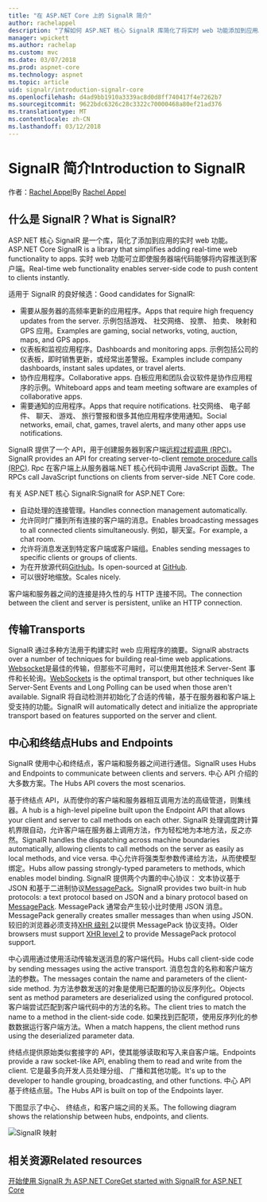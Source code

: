 ```yaml
---
title: "在 ASP.NET Core 上的 SignalR 简介"
author: rachelappel
description: "了解如何 ASP.NET 核心 SignalR 库简化了将实时 web 功能添加到应用。"
manager: wpickett
ms.author: rachelap
ms.custom: mvc
ms.date: 03/07/2018
ms.prod: aspnet-core
ms.technology: aspnet
ms.topic: article
uid: signalr/introduction-signalr-core
ms.openlocfilehash: d4ad9bb1910a3339ac8d0d8ff740417f4e7262b7
ms.sourcegitcommit: 9622bdc6326c28c3322c70000468a80ef21ad376
ms.translationtype: MT
ms.contentlocale: zh-CN
ms.lasthandoff: 03/12/2018
---
```

# <a name="introduction-to-signalr"></a><span data-ttu-id="8c6d6-103">SignalR 简介</span><span class="sxs-lookup"><span data-stu-id="8c6d6-103">Introduction to SignalR</span></span>

<span data-ttu-id="8c6d6-104">作者：[Rachel Appel](https://twitter.com/rachelappel)</span><span class="sxs-lookup"><span data-stu-id="8c6d6-104">By [Rachel Appel](https://twitter.com/rachelappel)</span></span>

## <a name="what-is-signalr"></a><span data-ttu-id="8c6d6-105">什么是 SignalR？</span><span class="sxs-lookup"><span data-stu-id="8c6d6-105">What is SignalR?</span></span>

<span data-ttu-id="8c6d6-106">ASP.NET 核心 SignalR 是一个库，简化了添加到应用的实时 web 功能。</span><span class="sxs-lookup"><span data-stu-id="8c6d6-106">ASP.NET Core SignalR is a library that simplifies adding real-time web functionality to apps.</span></span> <span data-ttu-id="8c6d6-107">实时 web 功能可立即使服务器端代码能够将内容推送到客户端。</span><span class="sxs-lookup"><span data-stu-id="8c6d6-107">Real-time web functionality enables server-side code to push content to clients instantly.</span></span>

<span data-ttu-id="8c6d6-108">适用于 SignalR 的良好候选：</span><span class="sxs-lookup"><span data-stu-id="8c6d6-108">Good candidates for SignalR:</span></span>

* <span data-ttu-id="8c6d6-109">需要从服务器的高频率更新的应用程序。</span><span class="sxs-lookup"><span data-stu-id="8c6d6-109">Apps that require high frequency updates from the server.</span></span> <span data-ttu-id="8c6d6-110">示例包括游戏、 社交网络、 投票、 拍卖、 映射和 GPS 应用。</span><span class="sxs-lookup"><span data-stu-id="8c6d6-110">Examples are gaming, social networks, voting, auction, maps, and GPS apps.</span></span>
* <span data-ttu-id="8c6d6-111">仪表板和监视应用程序。</span><span class="sxs-lookup"><span data-stu-id="8c6d6-111">Dashboards and monitoring apps.</span></span> <span data-ttu-id="8c6d6-112">示例包括公司的仪表板，即时销售更新，或经常出差警报。</span><span class="sxs-lookup"><span data-stu-id="8c6d6-112">Examples include company dashboards, instant sales updates, or travel alerts.</span></span>
* <span data-ttu-id="8c6d6-113">协作应用程序。</span><span class="sxs-lookup"><span data-stu-id="8c6d6-113">Collaborative apps.</span></span> <span data-ttu-id="8c6d6-114">白板应用和团队会议软件是协作应用程序的示例。</span><span class="sxs-lookup"><span data-stu-id="8c6d6-114">Whiteboard apps and team meeting software are examples of collaborative apps.</span></span>
* <span data-ttu-id="8c6d6-115">需要通知的应用程序。</span><span class="sxs-lookup"><span data-stu-id="8c6d6-115">Apps that require notifications.</span></span> <span data-ttu-id="8c6d6-116">社交网络、 电子邮件、 聊天、 游戏、 旅行警报和很多其他应用程序使用通知。</span><span class="sxs-lookup"><span data-stu-id="8c6d6-116">Social networks, email, chat, games, travel alerts, and many other apps use notifications.</span></span>

<span data-ttu-id="8c6d6-117">SignalR 提供了一个 API，用于创建服务器到客户端[远程过程调用 (RPC)](https://wikipedia.org/wiki/Remote_procedure_call)。</span><span class="sxs-lookup"><span data-stu-id="8c6d6-117">SignalR provides an API for creating server-to-client [remote procedure calls (RPC)](https://wikipedia.org/wiki/Remote_procedure_call).</span></span> <span data-ttu-id="8c6d6-118">Rpc 在客户端上从服务器端.NET 核心代码中调用 JavaScript 函数。</span><span class="sxs-lookup"><span data-stu-id="8c6d6-118">The RPCs call JavaScript functions on clients from server-side .NET Core code.</span></span>

<span data-ttu-id="8c6d6-119">有关 ASP.NET 核心 SignalR:</span><span class="sxs-lookup"><span data-stu-id="8c6d6-119">SignalR for ASP.NET Core:</span></span>

* <span data-ttu-id="8c6d6-120">自动处理的连接管理。</span><span class="sxs-lookup"><span data-stu-id="8c6d6-120">Handles connection management automatically.</span></span>
* <span data-ttu-id="8c6d6-121">允许同时广播到所有连接的客户端的消息。</span><span class="sxs-lookup"><span data-stu-id="8c6d6-121">Enables broadcasting messages to all connected clients simultaneously.</span></span> <span data-ttu-id="8c6d6-122">例如，聊天室。</span><span class="sxs-lookup"><span data-stu-id="8c6d6-122">For example, a chat room.</span></span>
* <span data-ttu-id="8c6d6-123">允许将消息发送到特定客户端或客户端组。</span><span class="sxs-lookup"><span data-stu-id="8c6d6-123">Enables sending messages to specific clients or groups of clients.</span></span>
* <span data-ttu-id="8c6d6-124">为在开放源代码[GitHub](https://github.com/aspnet/signalr)。</span><span class="sxs-lookup"><span data-stu-id="8c6d6-124">Is open-sourced at [GitHub](https://github.com/aspnet/signalr).</span></span>
* <span data-ttu-id="8c6d6-125">可以很好地缩放。</span><span class="sxs-lookup"><span data-stu-id="8c6d6-125">Scales nicely.</span></span>

<span data-ttu-id="8c6d6-126">客户端和服务器之间的连接是持久性的与 HTTP 连接不同。</span><span class="sxs-lookup"><span data-stu-id="8c6d6-126">The connection between the client and server is persistent, unlike an HTTP connection.</span></span>

## <a name="transports"></a><span data-ttu-id="8c6d6-127">传输</span><span class="sxs-lookup"><span data-stu-id="8c6d6-127">Transports</span></span>

<span data-ttu-id="8c6d6-128">SignalR 通过多种方法用于构建实时 web 应用程序的摘要。</span><span class="sxs-lookup"><span data-stu-id="8c6d6-128">SignalR abstracts over a number of techniques for building real-time web applications.</span></span> <span data-ttu-id="8c6d6-129">[Websocket](https://tools.ietf.org/html/rfc7118)是最佳的传输，但那些不可用时，可以使用其他技术 Server-Sent 事件和长轮询。</span><span class="sxs-lookup"><span data-stu-id="8c6d6-129">[WebSockets](https://tools.ietf.org/html/rfc7118) is the optimal transport, but other techniques like Server-Sent Events and Long Polling can be used when those aren't available.</span></span> <span data-ttu-id="8c6d6-130">SignalR 将自动检测并初始化了合适的传输，基于在服务器和客户端上受支持的功能。</span><span class="sxs-lookup"><span data-stu-id="8c6d6-130">SignalR will automatically detect and initialize the appropriate transport based on features supported on the server and client.</span></span>

## <a name="hubs-and-endpoints"></a><span data-ttu-id="8c6d6-131">中心和终结点</span><span class="sxs-lookup"><span data-stu-id="8c6d6-131">Hubs and Endpoints</span></span>

<span data-ttu-id="8c6d6-132">SignalR 使用中心和终结点，客户端和服务器之间进行通信。</span><span class="sxs-lookup"><span data-stu-id="8c6d6-132">SignalR uses Hubs and Endpoints to communicate between clients and servers.</span></span> <span data-ttu-id="8c6d6-133">中心 API 介绍的大多数方案。</span><span class="sxs-lookup"><span data-stu-id="8c6d6-133">The Hubs API covers the most scenarios.</span></span>

<span data-ttu-id="8c6d6-134">基于终结点 API，从而使你的客户端和服务器相互调用方法的高级管道，则集线器。</span><span class="sxs-lookup"><span data-stu-id="8c6d6-134">A hub is a high-level pipeline built upon the Endpoint API that allows your client and server to call methods on each other.</span></span> <span data-ttu-id="8c6d6-135">SignalR 处理调度跨计算机界限自动，允许客户端在服务器上调用方法，作为轻松地为本地方法，反之亦然。</span><span class="sxs-lookup"><span data-stu-id="8c6d6-135">SignalR handles the dispatching across machine boundaries automatically, allowing clients to call methods on the server as easily as local methods, and vice versa.</span></span> <span data-ttu-id="8c6d6-136">中心允许将强类型参数传递给方法，从而使模型绑定。</span><span class="sxs-lookup"><span data-stu-id="8c6d6-136">Hubs allow passing strongly-typed parameters to methods, which enables model binding.</span></span> <span data-ttu-id="8c6d6-137">SignalR 提供两个内置的中心协议： 文本协议基于 JSON 和基于二进制协议[MessagePack](https://msgpack.org/)。</span><span class="sxs-lookup"><span data-stu-id="8c6d6-137">SignalR provides two built-in hub protocols: a text protocol based on JSON and a binary protocol based on [MessagePack](https://msgpack.org/).</span></span>  <span data-ttu-id="8c6d6-138">MessagePack 通常会产生较小比时使用 JSON 消息。</span><span class="sxs-lookup"><span data-stu-id="8c6d6-138">MessagePack generally creates smaller messages than when using JSON.</span></span> <span data-ttu-id="8c6d6-139">较旧的浏览器必须支持[XHR 级别 2](https://caniuse.com/#feat=xhr2)以提供 MessagePack 协议支持。</span><span class="sxs-lookup"><span data-stu-id="8c6d6-139">Older browsers must support [XHR level 2](https://caniuse.com/#feat=xhr2) to provide MessagePack protocol support.</span></span>

<span data-ttu-id="8c6d6-140">中心调用通过使用活动传输发送消息的客户端代码。</span><span class="sxs-lookup"><span data-stu-id="8c6d6-140">Hubs call client-side code by sending messages using the active transport.</span></span> <span data-ttu-id="8c6d6-141">消息包含的名称和客户端方法的参数。</span><span class="sxs-lookup"><span data-stu-id="8c6d6-141">The messages contain the name and parameters of the client-side method.</span></span> <span data-ttu-id="8c6d6-142">为方法参数发送的对象是使用已配置的协议反序列化。</span><span class="sxs-lookup"><span data-stu-id="8c6d6-142">Objects sent as method parameters are deserialized using the configured protocol.</span></span> <span data-ttu-id="8c6d6-143">客户端尝试匹配到客户端代码中的方法的名称。</span><span class="sxs-lookup"><span data-stu-id="8c6d6-143">The client tries to match the name to a method in the client-side code.</span></span> <span data-ttu-id="8c6d6-144">如果找到匹配项，使用反序列化的参数数据运行客户端方法。</span><span class="sxs-lookup"><span data-stu-id="8c6d6-144">When a match happens, the client method runs using the deserialized parameter data.</span></span>

<span data-ttu-id="8c6d6-145">终结点提供原始类似套接字的 API，使其能够读取和写入来自客户端。</span><span class="sxs-lookup"><span data-stu-id="8c6d6-145">Endpoints provide a raw socket-like API, enabling them to read and write from the client.</span></span> <span data-ttu-id="8c6d6-146">它是最多向开发人员处理分组、 广播和其他功能。</span><span class="sxs-lookup"><span data-stu-id="8c6d6-146">It's up to the developer to handle grouping, broadcasting, and other functions.</span></span> <span data-ttu-id="8c6d6-147">中心 API 基于终结点层。</span><span class="sxs-lookup"><span data-stu-id="8c6d6-147">The Hubs API is built on top of the Endpoints layer.</span></span>

<span data-ttu-id="8c6d6-148">下图显示了中心、 终结点，和客户端之间的关系。</span><span class="sxs-lookup"><span data-stu-id="8c6d6-148">The following diagram shows the relationship between hubs, endpoints, and clients.</span></span>

![SignalR 映射](introduction-signalr-core/_static/signalr-core-architecture.png)

## <a name="related-resources"></a><span data-ttu-id="8c6d6-150">相关资源</span><span class="sxs-lookup"><span data-stu-id="8c6d6-150">Related resources</span></span>

[<span data-ttu-id="8c6d6-151">开始使用 SignalR 为 ASP.NET Core</span><span class="sxs-lookup"><span data-stu-id="8c6d6-151">Get started with SignalR for ASP.NET Core</span></span>](xref:signalr/get-started-signalr-core)
